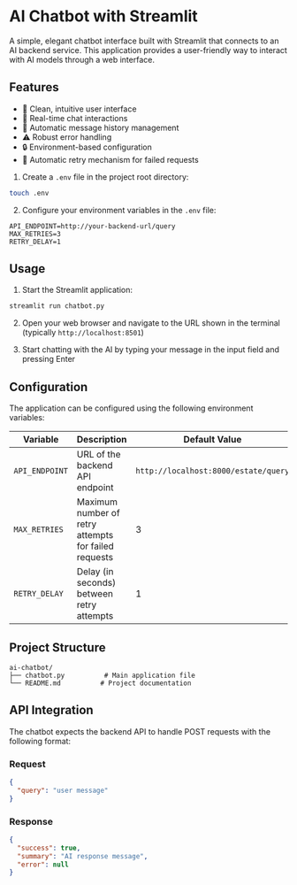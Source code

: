 # AI Chatbot with Streamlit

A simple, elegant chatbot interface built with Streamlit that connects to an AI backend service. This application provides a user-friendly way to interact with AI models through a web interface.

## Features

- 🎯 Clean, intuitive user interface
- 💬 Real-time chat interactions
- 🔄 Automatic message history management
- ⚠️ Robust error handling
- 🔒 Environment-based configuration
- 🔄 Automatic retry mechanism for failed requests

1. Create a `.env` file in the project root directory:
```bash
touch .env
```

2. Configure your environment variables in the `.env` file:
```env
API_ENDPOINT=http://your-backend-url/query
MAX_RETRIES=3
RETRY_DELAY=1
```

## Usage

1. Start the Streamlit application:
```bash
streamlit run chatbot.py
```

2. Open your web browser and navigate to the URL shown in the terminal (typically `http://localhost:8501`)

3. Start chatting with the AI by typing your message in the input field and pressing Enter

## Configuration

The application can be configured using the following environment variables:

| Variable | Description | Default Value |
|----------|-------------|---------------|
| `API_ENDPOINT` | URL of the backend API endpoint | `http://localhost:8000/estate/query` |
| `MAX_RETRIES` | Maximum number of retry attempts for failed requests | 3 |
| `RETRY_DELAY` | Delay (in seconds) between retry attempts | 1 |

## Project Structure

```
ai-chatbot/
├── chatbot.py          # Main application file
└── README.md          # Project documentation
```

## API Integration

The chatbot expects the backend API to handle POST requests with the following format:

### Request
```json
{
  "query": "user message"
}
```

### Response
```json
{
  "success": true,
  "summary": "AI response message",
  "error": null
}
```